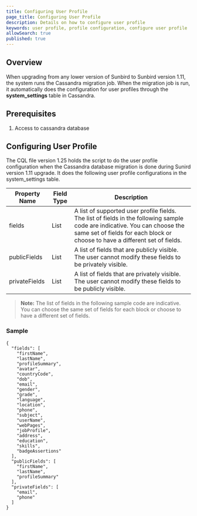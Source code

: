 ```yaml
---
title: Configuring User Profile 
page_title: Configuring User Profile 
description: Details on how to configure user profile 
keywords: user profile, profile configuration, configure user profile
allowSearch: true
published: true
---
```


## Overview

When upgrading from any lower version of Sunbird to Sunbird version 1.11, the system runs the Cassandra migration job. When the migration job is run, it automatically does the configuration for user profiles through the **system_settings** table in Cassandra. 

## Prerequisites

1. Access to cassandra database

## Configuring User Profile 

The CQL file version 1.25 holds the script to do the user profile configuration when the Cassandra database migration is done during Sunird version 1.11 upgrade. It does the following user profile configurations in the system_settings table.

Property Name  | Field Type  | Description
-------------- | ----------- | -----------
fields         | List        | A list of supported user profile fields. The list of fields in the following sample code are indicative. You can choose the same set of fields for each block or choose to have a different set of fields. 
publicFields   | List        | A list of fields that are publicly visible. The user cannot modify these fields to be privately visible. 
privateFields  | List        | A list of fields that are privately visible.  The user cannot modify these fields to be publicly visible. 

> **Note:** The list of fields in the following sample code are indicative. You can choose the same set of fields for each block or choose to have a different set of fields. 

### Sample

```
{
  "fields": [
    "firstName",
    "lastName",
    "profileSummary",
    "avatar",
    "countryCode",
    "dob",
    "email",
    "gender",
    "grade",
    "language",
    "location",
    "phone",
    "subject",
    "userName",
    "webPages",
    "jobProfile",
    "address",
    "education",
    "skills",
    "badgeAssertions"
  ],
  "publicFields": [
    "firstName",
    "lastName",
    "profileSummary"
  ],
  "privateFields": [
    "email",
    "phone"
  ]
}
```

